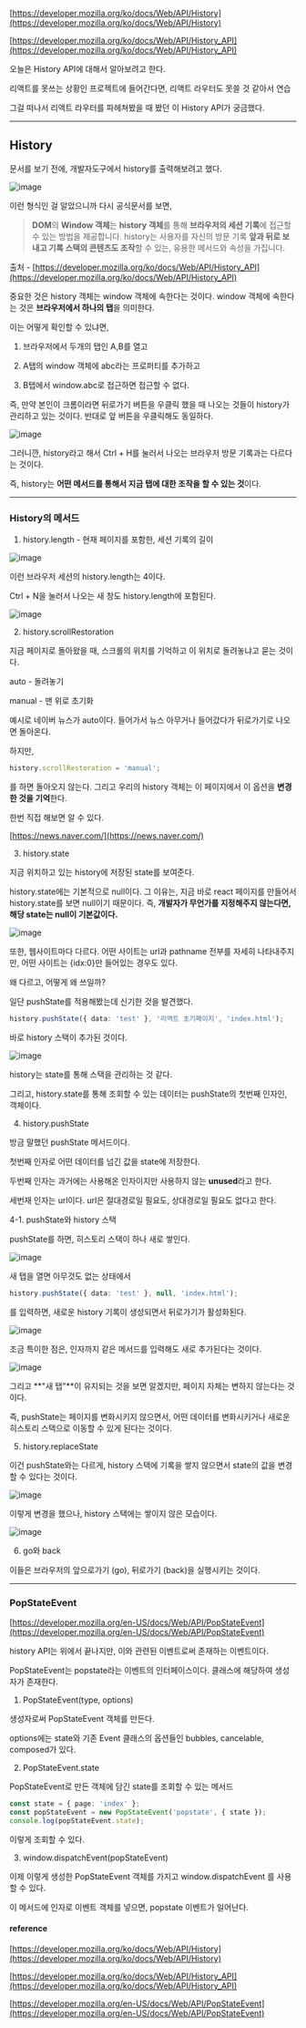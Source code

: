 [https://developer.mozilla.org/ko/docs/Web/API/History](https://developer.mozilla.org/ko/docs/Web/API/History)

[https://developer.mozilla.org/ko/docs/Web/API/History_API](https://developer.mozilla.org/ko/docs/Web/API/History_API)

오늘은 History API에 대해서 알아보려고 한다.

리액트를 못쓰는 상황인 프로젝트에 들어간다면, 리액트 라우터도 못쓸 것 같아서 연습

그걸 떠나서 리액트 라우터를 파헤쳐봤을 때 봤던 이 History API가 궁금했다.

---

## **History**

문서를 보기 전에, 개발자도구에서 history를 출력해보려고 했다.

![image](https://github.com/vinitus/TIL/assets/97886013/bd4e08ea-d455-4d68-9751-6020871fc28f)

이런 형식인 걸 알았으니까 다시 공식문서를 보면,

> **DOM**의 **Window 객체**는 **history 객체**를 통해 **브라우저의 세션 기록**에 접근할 수 있는 방법을 제공합니다. history는 사용자를 자신의 방문 기록 **앞과 뒤로 보내고 기록 스택의 콘텐츠도 조작**할 수 있는, 유용한 메서드와 속성을 가집니다.

출처 - [https://developer.mozilla.org/ko/docs/Web/API/History_API](https://developer.mozilla.org/ko/docs/Web/API/History_API)

중요한 것은 history 객체는 window 객체에 속한다는 것이다. window 객체에 속한다는 것은 **브라우저에서 하나의 탭**을 의미한다.

이는 어떻게 확인할 수 있냐면,

1. 브라우저에서 두개의 탭인 A,B를 열고

2. A탭의 window 객체에 abc라는 프로퍼티를 추가하고

3. B탭에서 window.abc로 접근하면 접근할 수 없다.

즉, 만약 본인이 크롬이라면 뒤로가기 버튼을 우클릭 했을 때 나오는 것들이 history가 관리하고 있는 것이다. 반대로 앞 버튼을 우클릭해도 동일하다.

![image](https://github.com/vinitus/TIL/assets/97886013/566a7785-1821-4b9e-a61e-3b530bb546b3)

그러니깐, history라고 해서 Ctrl + H를 눌러서 나오는 브라우저 방문 기록과는 다르다는 것이다.

즉, history는 **어떤 메서드를 통해서 지금 탭에 대한 조작을 할 수 있는 것**이다.

---

### **History의 메서드**

1. history.length - 현재 페이지를 포함한, 세션 기록의 길이

![image](https://github.com/vinitus/TIL/assets/97886013/eb96b9dc-7fd7-4ffd-a293-c022a957c8e6)

이런 브라우저 세션의 history.length는 4이다.

Ctrl + N을 눌러서 나오는 새 창도 history.length에 포함된다.

![image](https://github.com/vinitus/TIL/assets/97886013/2242a723-0ba9-4491-ba08-3190d3965487)

2. history.scrollRestoration

지금 페이지로 돌아왔을 때, 스크롤의 위치를 기억하고 이 위치로 돌려놓냐고 묻는 것이다.

auto - 돌려놓기

manual - 맨 위로 초기화

예시로 네이버 뉴스가 auto이다. 들어가서 뉴스 아무거나 들어갔다가 뒤로가기로 나오면 돌아온다.

하지만,

```ts
history.scrollRestoration = 'manual';
```

를 하면 돌아오지 않는다. 그리고 우리의 history 객체는 이 페이지에서 이 옵션을 **변경한 것을 기억**한다.

한번 직접 해보면 알 수 있다.

[https://news.naver.com/](https://news.naver.com/)

3. history.state

지금 위치하고 있는 history에 저장된 state를 보여준다.

history.state에는 기본적으로 null이다. 그 이유는, 지금 바로 react 페이지를 만들어서 history.state를 보면 null이기 때문이다. 즉, **개발자가 무언가를 지정해주지 않는다면, 해당 state는 null이 기본값이다.**

![image](https://github.com/vinitus/TIL/assets/97886013/89af1b0e-825b-4ddb-ae35-c98f6e4d8845)

또한, 웹사이트마다 다르다. 어떤 사이트는 url과 pathname 전부를 자세히 나타내주지만, 어떤 사이트는 {idx:0}만 들어있는 경우도 있다.

왜 다르고, 어떻게 왜 쓰일까?

일단 pushState를 적용해봤는데 신기한 것을 발견했다.

```ts
history.pushState({ data: 'test' }, '리액트 초기페이지', 'index.html');
```

바로 history 스택이 추가된 것이다.

![image](https://github.com/vinitus/TIL/assets/97886013/7124f3a9-2c74-4afd-9862-2b5b4a9229cb)

history는 state를 통해 스택을 관리하는 것 같다.

그리고, history.state를 통해 조회할 수 있는 데이터는 pushState의 첫번째 인자인, 객체이다.

4. history.pushState

방금 말했던 pushState 메서드이다.

첫번째 인자로 어떤 데이터를 넘긴 값을 state에 저장한다.

두번째 인자는 과거에는 사용해온 인자이지만 사용하지 않는 **unused**라고 한다.

세번재 인자는 url이다. url은 절대경로일 필요도, 상대경로일 필요도 없다고 한다.

4-1. pushState와 history 스택

pushState를 하면, 히스토리 스택이 하나 새로 쌓인다.

![image](https://github.com/vinitus/TIL/assets/97886013/b3dfb91a-f537-4f97-8951-f1ee62cfdb0c)

새 탭을 열면 아무것도 없는 상태에서

```ts
history.pushState({ data: 'test' }, null, 'index.html');
```

를 입력하면, 새로운 history 기록이 생성되면서 뒤로가기가 활성화된다.

![image](https://github.com/vinitus/TIL/assets/97886013/13e193bb-b339-4f34-b008-707895d5dad5)

조금 특이한 점은, 인자까지 같은 메서드를 입력해도 새로 추가된다는 것이다.

![image](https://github.com/vinitus/TIL/assets/97886013/ff3e85ed-3893-48f3-92a4-be1f217be582)

그리고 **"새 탭"**이 유지되는 것을 보면 알겠지만, 페이지 자체는 변하지 않는다는 것이다.

즉, pushState는 페이지를 변화시키지 않으면서, 어떤 데이터를 변화시키거나 새로운 히스토리 스택으로 이동할 수 있게 된다는 것이다.

5. history.replaceState

이건 pushState와는 다르게, history 스택에 기록을 쌓지 않으면서 state의 값을 변경할 수 있다는 것이다.

![image](https://github.com/vinitus/TIL/assets/97886013/aa481d8d-1bb3-41b0-a471-45ada4a25a4a)

이렇게 변경을 했으나, history 스택에는 쌓이지 않은 모습이다.

![image](https://github.com/vinitus/TIL/assets/97886013/0e2e8e25-50ff-4c70-951b-8cbe291caac5)

6. go와 back

이들은 브라우저의 앞으로가기 (go), 뒤로가기 (back)을 실행시키는 것이다.

---

### **PopStateEvent**

[https://developer.mozilla.org/en-US/docs/Web/API/PopStateEvent](https://developer.mozilla.org/en-US/docs/Web/API/PopStateEvent)

history API는 위에서 끝나지만, 이와 관련된 이벤트로써 존재하는 이벤트이다.

PopStateEvent는 popstate라는 이벤트의 인터페이스이다. 클래스에 해당하여 생성자가 존재한다.

1. PopStateEvent(type, options)

생성자로써 PopStateEvent 객체를 만든다.

options에는 state와 기존 Event 클래스의 옵션들인 bubbles, cancelable, composed가 있다.

2. PopStateEvent.state

PopStateEvent로 만든 객체에 담긴 state를 조회할 수 있는 메서드

```ts
const state = { page: 'index' };
const popStateEvent = new PopStateEvent('popstate', { state });
console.log(popStateEvent.state);
```

이렇게 조회할 수 있다.

3. window.dispatchEvent(popStateEvent)

이제 이렇게 생성한 PopStateEvent 객체를 가지고 window.dispatchEvent 를 사용할 수 있다.

이 메서드에 인자로 이벤트 객체를 넣으면, popstate 이벤트가 일어난다.

#### **reference**

[https://developer.mozilla.org/ko/docs/Web/API/History](https://developer.mozilla.org/ko/docs/Web/API/History)

[https://developer.mozilla.org/ko/docs/Web/API/History_API](https://developer.mozilla.org/ko/docs/Web/API/History_API)

[https://developer.mozilla.org/en-US/docs/Web/API/PopStateEvent](https://developer.mozilla.org/en-US/docs/Web/API/PopStateEvent)
